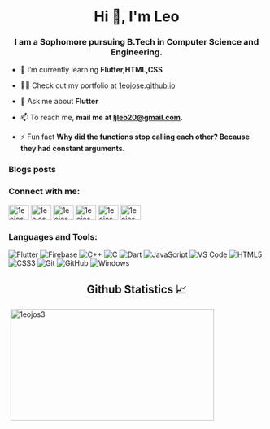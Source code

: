 <h1 align="center">Hi 👋, I'm Leo</h1>
<h3 align="center">I am a Sophomore pursuing B.Tech in Computer Science and Engineering.</h3>

- 🌱 I’m currently learning **Flutter,HTML,CSS**

- 👨‍💻 Check out my portfolio at [1eojose.github.io](https://1eojose.github.io/)

- 💬 Ask me about **Flutter**

- 📫 To reach me, **mail me at [ljleo20@gmail.com](mailto:ljleo20@gmail.com).**

- ⚡ Fun fact **Why did the functions stop calling each other? Because they had constant arguments.**

### Blogs posts
<!-- BLOG-POST-LIST:START -->
<!-- BLOG-POST-LIST:END -->

<h3 align="left">Connect with me:</h3>

<p align="left">
<a href="https://dev.to/1eojose" target="blank"><img align="center" src="https://cdn.jsdelivr.net/npm/simple-icons@3.0.1/icons/dev-dot-to.svg" alt="1eojos3" height="30" width="40" /></a>
<a href="https://twitter.com/LeoJose93464569" target="blank"><img align="center" src="https://cdn.jsdelivr.net/npm/simple-icons@3.0.1/icons/twitter.svg" alt="1eojos3" height="30" width="40" /></a>
<a href="https://www.linkedin.com/in/leo-jose-31aa921b9/" target="blank"><img align="center" src="https://cdn.jsdelivr.net/npm/simple-icons@3.0.1/icons/linkedin.svg" alt="1eojos3" height="30" width="40" /></a>
<a href="https://stackoverflow.com/users/14577818/leo-jose" target="blank"><img align="center" src="https://cdn.jsdelivr.net/npm/simple-icons@3.0.1/icons/stackoverflow.svg" alt="1eojos3" height="30" width="40" /></a>
<a href="https://www.facebook.com/profile.php?id=100049177306601" target="blank"><img align="center" src="https://cdn.jsdelivr.net/npm/simple-icons@3.0.1/icons/facebook.svg" alt="1eojos3" height="30" width="40" /></a>
<a href="https://www.instagram.com/1_e_0_/" target="blank"><img align="center" src="https://cdn.jsdelivr.net/npm/simple-icons@3.0.1/icons/instagram.svg" alt="1eojos3" height="30" width="40" /></a>
</p>

<h3 align="left">Languages and Tools:</h3>

![Flutter](https://img.shields.io/badge/-Flutter-%23CC6699?style=flat-square&logo=flutter&logoColor=ffffff)
![Firebase](https://img.shields.io/badge/-Firebase-FFCA28?style=flat-square&logo=firebase&logoColor=ffffff)
![C++](http://img.shields.io/badge/-C++-A8B9CC?style=flat-square&logo=c++&logoColor=ffffff)
![C](https://img.shields.io/badge/-C-%23F05032?style=flat-square&logo=c&logoColor=%23ffffff)
![Dart](https://img.shields.io/badge/-Dart-61DAFB?style=flat-square&logo=dart&logoColor=ffffff)
![JavaScript](https://img.shields.io/badge/-JavaScript-%23F7DF1C?style=flat-square&logo=javascript&logoColor=000000&labelColor=%23F7DF1C&color=%23FFCE5A)
![VS Code](http://img.shields.io/badge/-VS%20Code-007ACC?style=flat-square&logo=visual-studio-code&logoColor=ffffff)
![HTML5](https://img.shields.io/badge/-HTML5-%23E44D27?style=flat-square&logo=html5&logoColor=ffffff)
![CSS3](https://img.shields.io/badge/-CSS3-%231572B6?style=flat-square&logo=css3)
![Git](https://img.shields.io/badge/-Git-%23F05032?style=flat-square&logo=git&logoColor=%23ffffff)
![GitHub](https://img.shields.io/badge/-GitHub-181717?style=flat-square&logo=github)
![Windows](http://img.shields.io/badge/-Windows-0078D6?style=flat-square&logo=windows&logoColor=ffffff)

  <h2 align="center"> Github Statistics 📈 </h2>



<p>&nbsp;<img align="center" height="220" width = "400" src="https://github-readme-stats.vercel.app/api?username=1eojos3&show_icons=true&theme=dracula&title_color=45ff38&text_color=ffffff&locale=en" alt="1eojos3" /></p>




